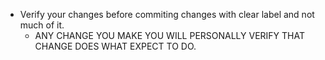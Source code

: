 - Verify your changes before commiting changes with clear label and not much of it. 
    - ANY CHANGE YOU MAKE YOU WILL PERSONALLY  VERIFY  THAT CHANGE DOES WHAT EXPECT TO DO.

